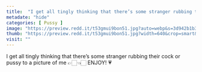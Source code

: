 ```yaml
---
title:  "I get all tingly thinking that there’s some stranger rubbing their cock or pussy to a picture of me 👉🏻👈🏻 ENJOY! 💗"
metadate: "hide"
categories: [ Pussy ]
image: "https://preview.redd.it/t53gmui9bon51.jpg?auto=webp&s=3d942b1b358244cda54b0c3ded262f32eb3ecf10"
thumb: "https://preview.redd.it/t53gmui9bon51.jpg?width=640&crop=smart&auto=webp&s=a3b0d087784f1744ba7824f87b32c1eec8b7d834"
visit: ""
---
```

I get all tingly thinking that there’s some stranger rubbing their cock or pussy to a picture of me 👉🏻👈🏻 ENJOY! 💗
